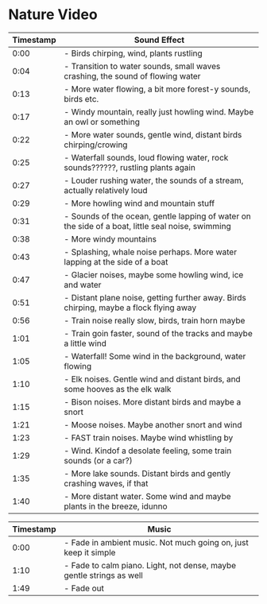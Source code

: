# Nature Video

| Timestamp | Sound Effect                                                                                      |
| --------- | ------------------------------------------------------------------------------------------------- |
| 0:00      | - Birds chirping, wind, plants rustling                                                           |
| 0:04      | - Transition to water sounds, small waves crashing, the sound of flowing water                    |
| 0:13      | - More water flowing, a bit more forest-y sounds, birds etc.                                      |
| 0:17      | - Windy mountain, really just howling wind. Maybe an owl or something                             |
| 0:22      | - More water sounds, gentle wind, distant birds chirping/crowing                                  |
| 0:25      | - Waterfall sounds, loud flowing water, rock sounds??????, rustling plants again                  |
| 0:27      | - Louder rushing water, the sounds of a stream, actually relatively loud                          |
| 0:29      | - More howling wind and mountain stuff                                                            |
| 0:31      | - Sounds of the ocean, gentle lapping of water on the side of a boat, little seal noise, swimming |
| 0:38      | - More windy mountains                                                                            |
| 0:43      | - Splashing, whale noise perhaps. More water lapping at the side of a boat                        |
| 0:47      | - Glacier noises, maybe some howling wind, ice and water                                          |
| 0:51      | - Distant plane noise, getting further away. Birds chirping, maybe a flock flying away            |
| 0:56      | - Train noise really slow, birds, train horn maybe                                                |
| 1:01      | - Train goin faster, sound of the tracks and maybe a little wind                                  |
| 1:05      | - Waterfall! Some wind in the background, water flowing                                           |
| 1:10      | - Elk noises. Gentle wind and distant birds, and some hooves as the elk walk                      |
| 1:15      | - Bison noises. More distant birds and maybe a snort                                              |
| 1:21      | - Moose noises. Maybe another snort and wind                                                      |
| 1:23      | - FAST train noises. Maybe wind whistling by                                                      |
| 1:29      | - Wind. Kindof a desolate feeling, some train sounds (or a car?)                                  |
| 1:35      | - More lake sounds. Distant birds and gently crashing waves, if that                              |
| 1:40      | - More distant water. Some wind and maybe plants in the breeze, idunno                            |

| Timestamp | Music                                                                |
| --------- | -------------------------------------------------------------------- |
| 0:00      | - Fade in ambient music. Not much going on, just keep it simple      |
| 1:10      | - Fade to calm piano. Light, not dense, maybe gentle strings as well |
| 1:49      | - Fade out                                                           |
